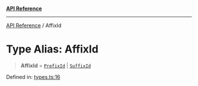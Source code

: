 [**API Reference**](../README.md)

***

[API Reference](../README.md) / AffixId

# Type Alias: AffixId

> **AffixId** = [`PrefixId`](PrefixId.md) \| [`SuffixId`](SuffixId.md)

Defined in: [types.ts:16](https://github.com/wix-incubator/chat-viewer/blob/15bf3285badb80da9e01685e151f498ed816c224/lib/types.ts#L16)
